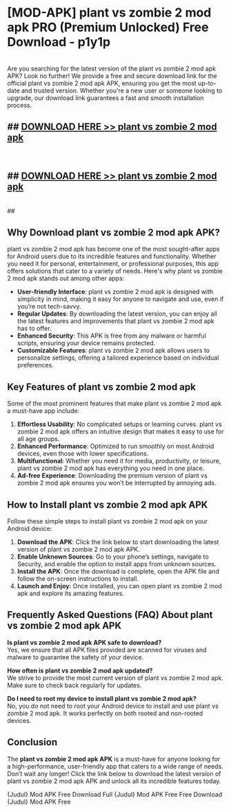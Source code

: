 # [MOD-APK] plant vs zombie 2 mod apk PRO (Premium Unlocked) Free Download - p1y1p <br>
<br>
Are you searching for the latest version of the plant vs zombie 2 mod apk APK? Look no further! We provide a free and secure download link for the official plant vs zombie 2 mod apk APK, ensuring you get the most up-to-date and trusted version. Whether you're a new user or someone looking to upgrade, our download link guarantees a fast and smooth installation process.


## ##  [DOWNLOAD HERE >> plant vs zombie 2 mod apk](http://freeplayer.one?title=plant_vs_zombie_2_mod_apk&ref=M3)
  <br>

##  ## [DOWNLOAD HERE >> plant vs zombie 2 mod apk](http://freeplayer.one?title=plant_vs_zombie_2_mod_apk&ref=M3)
  <br>
  ##



## Why Download plant vs zombie 2 mod apk APK?

plant vs zombie 2 mod apk has become one of the most sought-after apps for Android users due to its incredible features and functionality. Whether you need it for personal, entertainment, or professional purposes, this app offers solutions that cater to a variety of needs. Here's why plant vs zombie 2 mod apk stands out among other apps:

- **User-friendly Interface**: plant vs zombie 2 mod apk is designed with simplicity in mind, making it easy for anyone to navigate and use, even if you’re not tech-savvy.
- **Regular Updates**: By downloading the latest version, you can enjoy all the latest features and improvements that plant vs zombie 2 mod apk has to offer.
- **Enhanced Security**: This APK is free from any malware or harmful scripts, ensuring your device remains protected.
- **Customizable Features**: plant vs zombie 2 mod apk allows users to personalize settings, offering a tailored experience based on individual preferences.

## Key Features of plant vs zombie 2 mod apk

Some of the most prominent features that make plant vs zombie 2 mod apk a must-have app include:

1. **Effortless Usability**: No complicated setups or learning curves. plant vs zombie 2 mod apk offers an intuitive design that makes it easy to use for all age groups.
2. **Enhanced Performance**: Optimized to run smoothly on most Android devices, even those with lower specifications.
3. **Multifunctional**: Whether you need it for media, productivity, or leisure, plant vs zombie 2 mod apk has everything you need in one place.
4. **Ad-free Experience**: Downloading the premium version of plant vs zombie 2 mod apk ensures you won’t be interrupted by annoying ads.

## How to Install plant vs zombie 2 mod apk APK

Follow these simple steps to install plant vs zombie 2 mod apk on your Android device:

1. **Download the APK**: Click the link below to start downloading the latest version of plant vs zombie 2 mod apk APK.
2. **Enable Unknown Sources**: Go to your phone’s settings, navigate to Security, and enable the option to install apps from unknown sources.
3. **Install the APK**: Once the download is complete, open the APK file and follow the on-screen instructions to install.
4. **Launch and Enjoy**: Once installed, you can open plant vs zombie 2 mod apk and explore its amazing features.

## Frequently Asked Questions (FAQ) About plant vs zombie 2 mod apk APK

**Is plant vs zombie 2 mod apk APK safe to download?**  
Yes, we ensure that all APK files provided are scanned for viruses and malware to guarantee the safety of your device.

**How often is plant vs zombie 2 mod apk updated?**  
We strive to provide the most current version of plant vs zombie 2 mod apk. Make sure to check back regularly for updates.

**Do I need to root my device to install plant vs zombie 2 mod apk?**  
No, you do not need to root your Android device to install and use plant vs zombie 2 mod apk. It works perfectly on both rooted and non-rooted devices.

## Conclusion

The **plant vs zombie 2 mod apk APK** is a must-have for anyone looking for a high-performance, user-friendly app that caters to a wide range of needs. Don’t wait any longer! Click the link below to download the latest version of plant vs zombie 2 mod apk APK and unlock all its incredible features today.

{Judul} Mod APK Free
Download Full {Judul} Mod APK Free
Free Download {Judul} Mod APK Free

